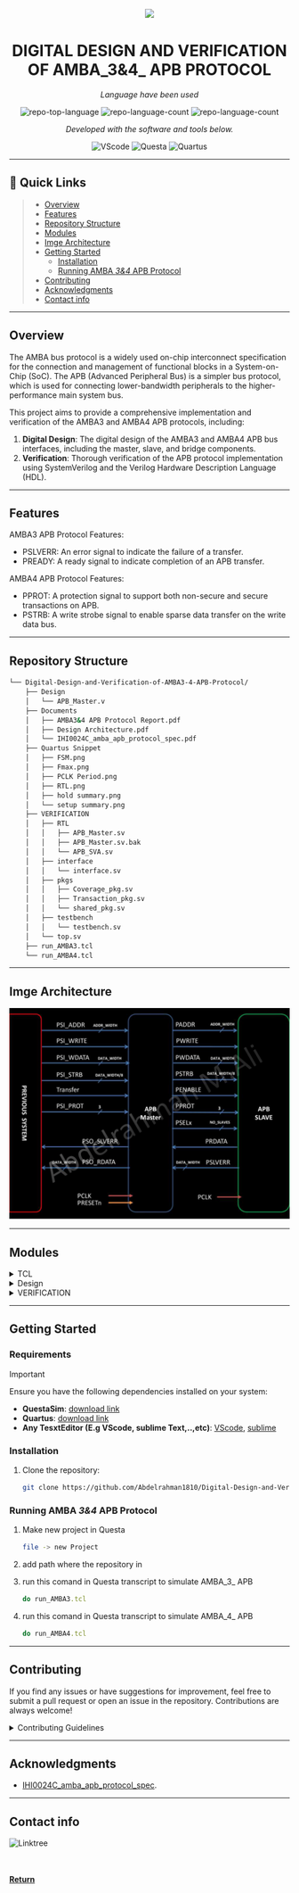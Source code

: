 <p align="center">
  <img src="https://cdn-icons-png.flaticon.com/512/11189/11189265.png" width="200" />
</p>
<p align="center">
    <h1 align="center">DIGITAL DESIGN AND VERIFICATION OF AMBA_3&4_ APB PROTOCOL</h1>
</p>
<p align="center">
    <em>Language have been used</em>
</p>
<p align="center">
	<img src="https://img.shields.io/badge/Verilog-b2b7f8" alt="repo-top-language">
	<img src="https://img.shields.io/badge/TCL-e4cc98" alt="repo-language-count">
	<img src="https://img.shields.io/badge/SystemVerilog-dae1c2" alt="repo-language-count">
<p>
<p align="center">
		<em>Developed with the software and tools below.</em>
</p>
<p align="center">
	<img src="https://www.vectorlogo.zone/logos/visualstudio_code/visualstudio_code-icon.svg" width="50" alt="VScode">
	<img src="https://wiki.hevs.ch/uit/images/thumb/8/81/Questa_logo.jpg/200px-Questa_logo.jpg" width="50" alt="Questa">
	<img src="https://shehrozpc.com/wp-content/uploads/2024/01/intel-quartus-prime-pro-edition-logo.png" width="50" alt="Quartus">
</p>

<hr>

## 🔗 Quick Links

> - [ Overview](#-overview)
> - [ Features](#-features)
> - [ Repository Structure](#-repository-structure)
> - [ Modules](#-modules)
> - [   Imge Architecture](#imge-architecture)
> - [ Getting Started](#-getting-started)
>   - [ Installation](#installation)
>   - [ Running AMBA _3&4_ APB Protocol](#running-amba-34-apb-protocol)
> - [ Contributing](#-contributing)
> - [ Acknowledgments](#-acknowledgments)
> - [Contact info](#contact-info)

---

##  Overview

The AMBA bus protocol is a widely used on-chip interconnect specification for the connection and management of functional blocks in a System-on-Chip (SoC). The APB (Advanced Peripheral Bus) is a simpler bus protocol, which is used for connecting lower-bandwidth peripherals to the higher-performance main system bus.

This project aims to provide a comprehensive implementation and verification of the AMBA3 and AMBA4 APB protocols, including:

1. **Digital Design**: The digital design of the AMBA3 and AMBA4 APB bus interfaces, including the master, slave, and bridge components.
2. **Verification**: Thorough verification of the APB protocol implementation using SystemVerilog and the Verilog Hardware Description Language (HDL).

---

##  Features

AMBA3 APB Protocol Features:

- PSLVERR: An error signal to indicate the failure of a transfer.
- PREADY: A ready signal to indicate completion of an APB transfer.

AMBA4 APB Protocol Features:

- PPROT: A protection signal to support both non-secure and secure transactions on APB.
- PSTRB: A write strobe signal to enable sparse data transfer on the write data bus.

---

##  Repository Structure

```sh
└── Digital-Design-and-Verification-of-AMBA3-4-APB-Protocol/
    ├── Design
    │   └── APB_Master.v
    ├── Documents
    │   ├── AMBA3&4 APB Protocol Report.pdf
    │   ├── Design Architecture.pdf
    │   └── IHI0024C_amba_apb_protocol_spec.pdf
    ├── Quartus Snippet
    │   ├── FSM.png
    │   ├── Fmax.png
    │   ├── PCLK Period.png
    │   ├── RTL.png
    │   ├── hold summary.png
    │   └── setup summary.png
    ├── VERIFICATION
    │   ├── RTL
    │   │   ├── APB_Master.sv
    │   │   ├── APB_Master.sv.bak
    │   │   └── APB_SVA.sv
    │   ├── interface
    │   │   └── interface.sv
    │   ├── pkgs
    │   │   ├── Coverage_pkg.sv
    │   │   ├── Transaction_pkg.sv
    │   │   └── shared_pkg.sv
    │   ├── testbench
    │   │   └── testbench.sv
    │   └── top.sv
    ├── run_AMBA3.tcl
    └── run_AMBA4.tcl
```

---

## Imge Architecture

![Architecture](Documents/Architecture.jpg)

---

##  Modules

<details closed><summary>TCL</summary>

| File                                                                                                                                      | Summary                                   |
| ---                                                                                                                                       | ---                                       |
| [run_AMBA4.tcl](https://github.com/Abdelrahman1810/Digital-Design-and-Verification-of-AMBA3-4-APB-Protocol.git/blob/master/run_AMBA4.tcl) | `run_AMBA4.tcl` |
| [run_AMBA3.tcl](https://github.com/Abdelrahman1810/Digital-Design-and-Verification-of-AMBA3-4-APB-Protocol.git/blob/master/run_AMBA3.tcl) | `run_AMBA3.tcl` |

</details>

<details closed><summary>Design</summary>

| File                                                                                                                                           | Summary                                         |
| ---                                                                                                                                            | ---                                             |
| [APB_Master.v](https://github.com/Abdelrahman1810/Digital-Design-and-Verification-of-AMBA3-4-APB-Protocol.git/blob/master/Design/APB_Master.v) | `Design/APB_Master.v` |

</details>

<details closed><summary>VERIFICATION</summary>

| File                                                                                                                                     | Summary                                         |
| ---                                                                                                                                      | ---                                             |
| [top.sv](https://github.com/Abdelrahman1810/Digital-Design-and-Verification-of-AMBA3-4-APB-Protocol.git/blob/master/VERIFICATION/top.sv) | `VERIFICATION/top.sv` |

<details closed><summary>interface</summary>

| File                                                                                                                                                           | Summary                                                         |
| ---                                                                                                                                                            | ---                                                             |
| [interface.sv](https://github.com/Abdelrahman1810/Digital-Design-and-Verification-of-AMBA3-4-APB-Protocol.git/blob/master/VERIFICATION/interface/interface.sv) | `VERIFICATION/interface/interface.sv` |

</details>


<details closed><summary>testbench</summary>

| File                                                                                                                                                           | Summary                                                         |
| ---                                                                                                                                                            | ---                                                             |
| [testbench.sv](https://github.com/Abdelrahman1810/Digital-Design-and-Verification-of-AMBA3-4-APB-Protocol.git/blob/master/VERIFICATION/testbench/testbench.sv) | `VERIFICATION/testbench/testbench.sv` |

</details>

<details closed><summary>pkgs</summary>

| File                                                                                                                                                                  | Summary                                                          |
| ---                                                                                                                                                                   | ---                                                              |
| [Transaction_pkg.sv](https://github.com/Abdelrahman1810/Digital-Design-and-Verification-of-AMBA3-4-APB-Protocol.git/blob/master/VERIFICATION/pkgs/Transaction_pkg.sv) | `VERIFICATION/pkgs/Transaction_pkg.sv` |
| [Coverage_pkg.sv](https://github.com/Abdelrahman1810/Digital-Design-and-Verification-of-AMBA3-4-APB-Protocol.git/blob/master/VERIFICATION/pkgs/Coverage_pkg.sv)       | `VERIFICATION/pkgs/Coverage_pkg.sv`    |
| [shared_pkg.sv](https://github.com/Abdelrahman1810/Digital-Design-and-Verification-of-AMBA3-4-APB-Protocol.git/blob/master/VERIFICATION/pkgs/shared_pkg.sv)           | `VERIFICATION/pkgs/shared_pkg.sv`      |

</details>

<details closed><summary>RTL</summary>

| File                                                                                                                                                       | Summary                                                    |
| ---                                                                                                                                                        | ---                                                        |
| [APB_SVA.sv](https://github.com/Abdelrahman1810/Digital-Design-and-Verification-of-AMBA3-4-APB-Protocol.git/blob/master/VERIFICATION/RTL/APB_SVA.sv)       | `VERIFICATION/RTL/APB_SVA.sv`    |
| [APB_Master.sv](https://github.com/Abdelrahman1810/Digital-Design-and-Verification-of-AMBA3-4-APB-Protocol.git/blob/master/VERIFICATION/RTL/APB_Master.sv) | `VERIFICATION/RTL/APB_Master.sv` |

</details>

</details>


---

##  Getting Started

### Requirements
> [!IMPORTANT]
> Ensure you have the following dependencies installed on your system:
 
* **QuestaSim**: [download link](https://eda.sw.siemens.com/en-US/ic/questa/simulation/advanced-simulator/) 
* **Quartus**: [download link](https://www.intel.com/content/www/us/en/products/details/fpga/development-tools/quartus-prime/resource.html)
* **Any TesxtEditor (E.g VScode, sublime Text,..,etc)**: [VScode](https://code.visualstudio.com/Download), [sublime](https://www.sublimetext.com/download)

###  Installation

1. Clone the repository:

    ```sh
    git clone https://github.com/Abdelrahman1810/Digital-Design-and-Verification-of-AMBA3-4-APB-Protocol.git
    ```

###  Running AMBA _3&4_ APB Protocol

1. Make new project in Questa 

    ```sh
    file -> new Project
    ```

2. add path where the repository in

3. run this comand in Questa transcript to simulate AMBA_3_ APB

   ```ruby
   do run_AMBA3.tcl
   ```
4. run this comand in Questa transcript to simulate AMBA_4_ APB

   ```ruby
   do run_AMBA4.tcl
   ```

---

##   Contributing

If you find any issues or have suggestions for improvement, feel free to submit a pull request or open an issue in the repository. Contributions are always welcome!

<details closed>
    <summary>Contributing Guidelines</summary>

1. **Fork the Repository**: Start by forking the project repository to your GitHub account.
2. **Clone Locally**: Clone the forked repository to your local machine using a Git client.
   ```sh
   git clone https://github.com/Abdelrahman1810/Digital-Design-and-Verification-of-AMBA3-4-APB-Protocol.git
   ```
3. **Create a New Branch**: Always work on a new branch, giving it a descriptive name.
   ```sh
   git checkout -b new-feature-x
   ```
4. **Make Your Changes**: Develop and test your changes locally.
5. **Commit Your Changes**: Commit with a clear message describing your updates.
   ```sh
   git commit -m 'Implemented new feature x.'
   ```
6. **Push to GitHub**: Push the changes to your forked repository.
   ```sh
   git push origin new-feature-x
   ```
7. **Submit a Pull Request**: Create a PR against the original project repository. Clearly describe the changes and their motivations.

Once your PR is reviewed and approved, it will be merged into the main branch.

</details>

---


##  Acknowledgments

- [IHI0024C_amba_apb_protocol_spec](https://www.eecs.umich.edu/courses/eecs373/readings/IHI0024C_amba_apb_protocol_spec.pdf).

---

## Contact info

<a href="https://linktr.ee/A_Hassanen" target="_blank">
  <img align="left" alt="Linktree" width="180px" src="https://app.ashbyhq.com/api/images/org-theme-wordmark/b3f78683-a307-4014-b236-373f18850e2c/d54b020a-ff53-455a-9d52-c90c0f4f2081.png" />
</a> 
<br>
<br>
<br>


[**Return**](#-quick-links)
